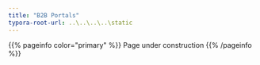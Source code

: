 ```yaml
---
title: "B2B Portals"
typora-root-url: ..\..\..\..\static
---
```


{{% pageinfo color="primary" %}}
Page under construction
{{% /pageinfo %}}
